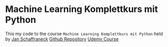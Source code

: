 # Machine Learning Komplettkurs mit Python

This my code to the course `Machine Learning Komplettkurs mit Python` held by [Jan Schaffraneck](https://github.com/franneck94)
[Github Repository](https://github.com/franneck94/UdemyML)
[Udemy Course](www.udemy.com/course/machine-learning-grundlagen-mit-python-inkl-ai-einfuhrung)
